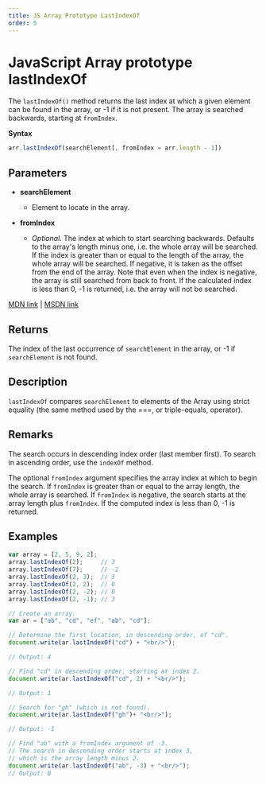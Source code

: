 ```yaml
---
title: JS Array Prototype LastIndexOf
order: 5
---
```

# JavaScript Array prototype lastIndexOf

The `lastIndexOf()` method returns the last index at which a given element can be found in the array, or -1 if it is not present. The array is searched backwards, starting at `fromIndex`.

**Syntax**

```javascript
arr.lastIndexOf(searchElement[, fromIndex = arr.length - 1])
```

## Parameters

- **searchElement**

  - Element to locate in the array.

- **fromIndex**

  - _Optional_. The index at which to start searching backwards. Defaults to the array's length minus one, i.e. the whole array will be searched. If the index is greater than or equal to the length of the array, the whole array will be searched. If negative, it is taken as the offset from the end of the array. Note that even when the index is negative, the array is still searched from back to front. If the calculated index is less than 0, -1 is returned, i.e. the array will not be searched.

[MDN link](https://developer.mozilla.org/en-US/docs/Web/JavaScript/Reference/Global_Objects/Array/lastIndexOf) | [MSDN link](https://msdn.microsoft.com/en-us/LIBRary/ff679972%28v=vs.94%29.aspx)

## Returns

The index of the last occurrence of `searchElement` in the array, or -1 if `searchElement` is not found.

## Description

`lastIndexOf` compares `searchElement` to elements of the Array using strict equality (the same method used by the ===, or triple-equals, operator).

## Remarks

The search occurs in descending index order (last member first). To search in ascending order, use the `indexOf` method.

The optional `fromIndex` argument specifies the array index at which to begin the search. If `fromIndex` is greater than or equal to the array length, the whole array is searched. If `fromIndex` is negative, the search starts at the array length plus `fromIndex`. If the computed index is less than 0, -1 is returned.

## Examples

```javascript
var array = [2, 5, 9, 2];
array.lastIndexOf(2);     // 3
array.lastIndexOf(7);     // -1
array.lastIndexOf(2, 3);  // 3
array.lastIndexOf(2, 2);  // 0
array.lastIndexOf(2, -2); // 0
array.lastIndexOf(2, -1); // 3
```

```javascript
// Create an array.
var ar = ["ab", "cd", "ef", "ab", "cd"];

// Determine the first location, in descending order, of "cd".
document.write(ar.lastIndexOf("cd") + "<br/>");

// Output: 4

// Find "cd" in descending order, starting at index 2.
document.write(ar.lastIndexOf("cd", 2) + "<br/>");

// Output: 1

// Search for "gh" (which is not found).
document.write(ar.lastIndexOf("gh")+ "<br/>");

// Output: -1

// Find "ab" with a fromIndex argument of -3.
// The search in descending order starts at index 3,
// which is the array length minus 2.
document.write(ar.lastIndexOf("ab", -3) + "<br/>");
// Output: 0
```
